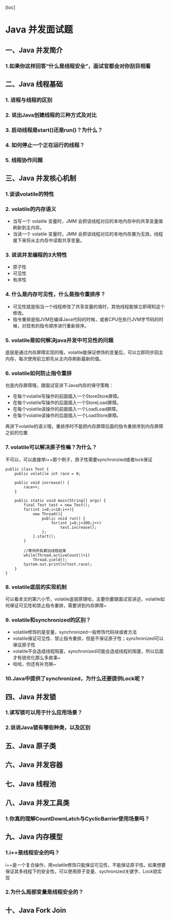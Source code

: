 [toc]



# Java 并发面试题

## 一、Java 并发简介

### 1.如果你这样回答“什么是线程安全”，面试官都会对你刮目相看



## 二、Java 线程基础

### 1. 进程与线程的区别

### 2. 说出Java创建线程的三种方式及对比

### 3. 启动线程是start()还是run()？为什么？

### 4. 如何停止一个正在运行的线程？

### 5. 线程协作问题





## 三、Java 并发核心机制

### 1.谈谈volatile的特性

### 2. volatile的内存语义

- 当写一个 volatile 变量时，JMM 会把该线程对应的本地内存中的共享变量值刷新到主内存。
- 当读一个 volatile 变量时，JMM 会把该线程对应的本地内存置为无效。线程接下来将从主内存中读取共享变量。

### 3. 说说并发编程的3大特性

- 原子性
- 可见性
- 有序性

### 4. 什么是内存可见性，什么是指令重排序？

- 可见性就是指当一个线程修改了共享变量的值时，其他线程能够立即得知这个修改。
- 指令重排是指JVM在编译Java代码的时候，或者CPU在执行JVM字节码的时候，对现有的指令顺序进行重新排序。

### 5. volatile是如何解决java并发中可见性的问题

底层是通过内存屏障实现的哦，volatile能保证修饰的变量后，可以立即同步回主内存，每次使用前立即先从主内存刷新最新的值。

### 6. volatile如何防止指令重排

也是内存屏障哦，跟面试官讲下Java内存的保守策略：

- 在每个volatile写操作的前面插入一个StoreStore屏障。
- 在每个volatile写操作的后面插入一个StoreLoad屏障。
- 在每个volatile读操作的前面插入一个LoadLoad屏障。
- 在每个volatile读操作的后面插入一个LoadStore屏障。

再讲下volatile的语义哦，重排序时不能把内存屏障后面的指令重排序到内存屏障之前的位置

### 7. volatile可以解决原子性嘛？为什么？

不可以，可以直接举i++那个例子，原子性需要synchronzied或者lock保证

```
public class Test {
    public volatile int race = 0;
     
    public void increase() {
        race++;
    }
     
    public static void main(String[] args) {
        final Test test = new Test();
        for(int i=0;i<10;i++){
            new Thread(){
                public void run() {
                    for(int j=0;j<100;j++)
                        test.increase();
                };
            }.start();
        }
        
        //等待所有累加线程结束
        while(Thread.activeCount()>1)  
            Thread.yield();
        System.out.println(test.race);
    }
}
```

### 8. volatile底层的实现机制

可以看本文的第六小节，volatile底层原理哈，主要你要跟面试官讲述，volatile如何保证可见性和禁止指令重排，需要讲到内存屏障~

### 9. volatile和synchronized的区别？

- volatile修饰的是变量，synchronized一般修饰代码块或者方法
- volatile保证可见性、禁止指令重排，但是不保证原子性；synchronized可以保证原子性
- volatile不会造成线程阻塞，synchronized可能会造成线程的阻塞，所以后面才有锁优化那么多故事~
- 哈哈，你还有补充嘛~

### 10.Java中提供了synchronized，为什么还要提供Lock呢？



## 四、Java 并发锁

### 1.读写锁可以用于什么应用场景？

### 2.说说Java锁有哪些种类，以及区别







## 五、Java 原子类





## 六、Java 并发容器





## 七、Java 线程池









## 八、Java 并发工具类

### 1.你真的理解CountDownLatch与CyclicBarrier使用场景吗？

## 九、Java 内存模型

### 1.i++是线程安全的吗？

i++是一个复合操作，用volatile修饰只能保证可见性，不能保证原子性。如果想要保证其多线程下的安全性，可以使用原子变量、sychronized关键字、Lock锁实现

### 2.为什么局部变量是线程安全的？



## 十、Java Fork Join